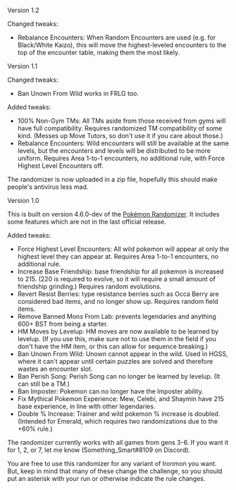 Version 1.2

Changed tweaks:
- Rebalance Encounters: When Random Encounters are used (e.g. for Black/White Kaizo), this will move the highest-leveled encounters to the top of the encounter table, making them the most likely.

Version 1.1

Changed tweaks:
- Ban Unown From Wild works in FRLG too.

Added tweaks:
- 100% Non-Gym TMs: All TMs aside from those received from gyms will have full compatibility. Requires randomized TM compatibility of some kind. (Messes up Move Tutors, so don't use it if you care about those.)
- Rebalance Encounters: Wild encounters will still be available at the same levels, but the encounters and levels will be distributed to be more uniform. Requires Area 1-to-1 encounters, no additional rule, with Force Highest Level Encounters off.

The randomizer is now uploaded in a zip file, hopefully this should make people's antivirus less mad.

Version 1.0

This is built on version 4.6.0-dev of the [Pokémon Randomizer](https://github.com/Ajarmar/universal-Pokemon-randomizer-zx/releases). It includes some features which are not in the last official release.

Added tweaks:
- Force Highest Level Encounters: All wild pokemon will appear at only the highest level they can appear at. Requires Area 1-to-1 encounters, no additional rule.
- Increase Base Friendship: base friendship for all pokemon is increased to 215. (220 is required to evolve, so it will require a small amount of friendship grinding.) Requires random evolutions.
- Revert Resist Berries: type resistance berries such as Occa Berry are considered bad items, and no longer show up. Requires random field items.
- Remove Banned Mons From Lab: prevents legendaries and anything 600+ BST from being a starter.
- HM Moves by Levelup: HM moves are now available to be learned by levelup. (If you use this, make sure not to use them in the field if you don't have the HM item, or this can allow for sequence breaking.)
- Ban Unown From Wild: Unown cannot appear in the wild. Used in HGSS, where it can't appear until certain puzzles are solved and therefore wastes an encounter slot.
- Ban Perish Song: Perish Song can no longer be learned by levelup. (It can still be a TM.)
- Ban Imposter: Pokemon can no longer have the Imposter ability.
- Fix Mythical Pokemon Experience: Mew, Celebi, and Shaymin have 215 base experience, in line with other legendaries.
- Double % Increase: Trainer and wild pokemon % increase is doubled. (Intended for Emerald, which requires two randomizations due to the +60% rule.)

The randomizer currently works with all games from gens 3-6. If you want it for 1, 2, or 7, let me know (Something_Smart#8109 on Discord).

You are free to use this randomizer for any variant of Ironmon you want. But, keep in mind that many of these change the challenge, so you should put an asterisk with your run or otherwise indicate the rule changes.
